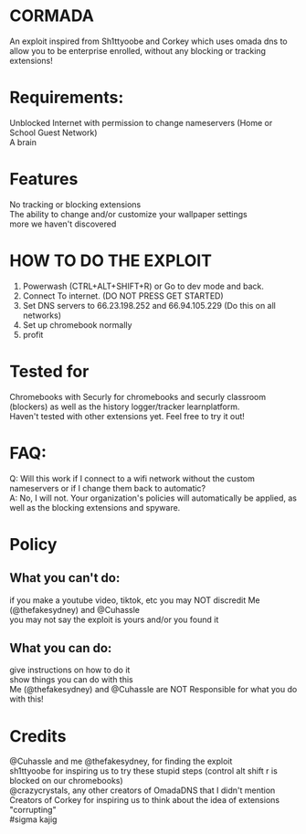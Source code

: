 # CORMADA
An exploit inspired from Sh1ttyoobe and Corkey which uses omada dns to allow you to be enterprise enrolled, without any blocking or tracking extensions!
# Requirements:
Unblocked Internet with permission to change nameservers (Home or School Guest Network)  
A brain  
# Features
No tracking or blocking extensions  
The ability to change and/or customize your wallpaper settings  
more we haven't discovered  
# HOW TO DO THE EXPLOIT
1. Powerwash (CTRL+ALT+SHIFT+R) or Go to dev mode and back.
2. Connect To internet. (DO NOT PRESS GET STARTED)
3. Set DNS servers to 66.23.198.252 and 66.94.105.229 (Do this on all networks)
4. Set up chromebook normally
5. profit

# Tested for 
Chromebooks with Securly for chromebooks and securly classroom (blockers) as well as the history logger/tracker learnplatform.  
Haven't tested with other extensions yet. Feel free to try it out!  
# FAQ:
Q: Will this work if I connect to a wifi network without the custom nameservers or if I change them back to automatic?  
A: No, I will not. Your organization's policies will automatically be applied, as well as the blocking extensions and spyware. 
# Policy
## What you can't do:
if you make a youtube video, tiktok, etc you may NOT discredit Me (@thefakesydney) and @Cuhassle  
you may not say the exploit is yours and/or you found it  
## What you can do:
give instructions on how to do it  
show things you can do with this  
Me (@thefakesydney) and @Cuhassle are NOT Responsible for what you do with this!  
# Credits
@Cuhassle and me @thefakesydney, for finding the exploit  
sh1ttyoobe for inspiring us to try these stupid steps (control alt shift r is blocked on our chromebooks)  
@crazycrystals, any other creators of OmadaDNS that I didn't mention  
Creators of Corkey for inspiring us to think about the idea of extensions "corrupting"  
#sigma kajig
